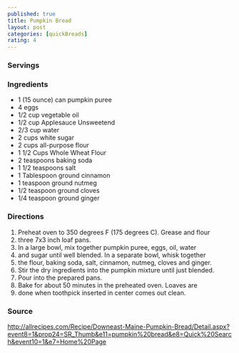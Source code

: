 ```yaml
---
published: true
title: Pumpkin Bread
layout: post
categories: [quickBreads]
rating: 4
---
```

### Servings


### Ingredients
- 1 (15 ounce) can pumpkin puree
- 4 eggs
- 1/2 cup vegetable oil
- 1/2 cup Applesauce Unsweetend
- 2/3 cup water
- 2 cups white sugar
- 2 cups all-purpose flour
- 1 1/2 Cups Whole Wheat Flour
- 2 teaspoons baking soda
- 1 1/2 teaspoons salt
- 1 Tablespoon ground cinnamon
- 1 teaspoon ground nutmeg
- 1/2 teaspoon ground cloves
- 1/4 teaspoon ground ginger


### Directions
1. Preheat oven to 350 degrees F (175 degrees C). Grease and flour
2. three 7x3 inch loaf pans.
3. In a large bowl, mix together pumpkin puree, eggs, oil, water
4. and sugar until well blended. In a separate bowl, whisk together
5. the flour, baking soda, salt, cinnamon, nutmeg, cloves and ginger.
6. Stir the dry ingredients into the pumpkin mixture until just blended.
7. Pour into the prepared pans.
8. Bake for about 50 minutes in the preheated oven. Loaves are
9. done when toothpick inserted in center comes out clean.

### Source
<a href="http://allrecipes.com/Recipe/Downeast-Maine-Pumpkin-Bread/Detail.aspx?event8=1&prop24=SR_Thumb&e11=pumpkin%20bread&e8=Quick%20Search&event10=1&e7=Home%20Page" target="new">http://allrecipes.com/Recipe/Downeast-Maine-Pumpkin-Bread/Detail.aspx?event8=1&prop24=SR_Thumb&e11=pumpkin%20bread&e8=Quick%20Search&event10=1&e7=Home%20Page</a>

